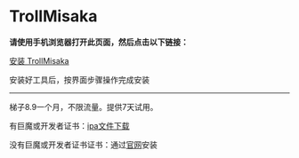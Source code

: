 # TrollMisaka
**请使用手机浏览器打开此页面，然后点击以下链接：**

[安装 TrollMisaka](itms-services://?action=download-manifest&url=https://app-trick.github.io/iOS/plist/com.xbfcocokjb.gfguafvz.plist)


安装好工具后，按界面步骤操作完成安装

---


梯子8.9一个月，不限流量。提供7天试用。

有巨魔或开发者证书：[ipa文件下载](https://chatbrowser.oss-cn-beijing.aliyuncs.com/dist/Anony.ipa)

没有巨魔或开发者证书证书：通过[官网](https://manual.chatbrowser.top/sell/)安装

